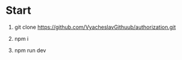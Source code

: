 # Start

1. git clone https://github.com/VyacheslavGithuub/authorization.git

2. npm i

3. npm run dev

